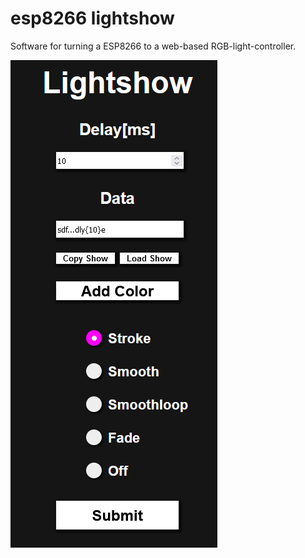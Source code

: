 # esp8266 lightshow
Software for turning a ESP8266 to a web-based RGB-light-controller. 

![uniphone](https://github.com/sklf81/esp8266_lightshow/blob/main/uniphone.png)
